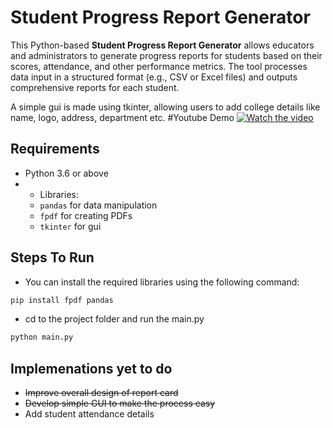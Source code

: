 # Student Progress Report Generator
This Python-based **Student Progress Report Generator** allows educators and administrators to generate progress reports for students based on their scores, attendance, and other performance metrics. The tool processes data input in a structured format (e.g., CSV or Excel files) and outputs comprehensive reports for each student.

A simple gui is made using tkinter, allowing users to add college details like name, logo, address, department etc.
#Youtube Demo
[![Watch the video](https://res.cloudinary.com/dy0xvvpe6/image/upload/v1742638467/Screenshot_111_aajdmx.png)](https://www.youtube.com/watch?v=Z9aw86QeITM)
## Requirements

- Python 3.6 or above
- - Libraries:
  - `pandas` for data manipulation
  - `fpdf` for creating PDFs
  - `tkinter` for gui
    
## Steps To Run
- You can install the required libraries using the following command:
```bash 
pip install fpdf pandas
```
- cd to the project folder and run the main.py 
```bash
python main.py
```

## Implemenations yet to do
- ~~Improve overall design of report card~~
- ~~Develop simple GUI to make the process easy~~
- Add student attendance details
